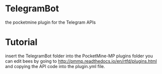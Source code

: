 # TelegramBot
the pocketmine plugin for the Telegram APIs
# Tutorial
insert the TelegramBot folder into the PocketMine-MP plugins folder
you can edit bees by going to http://pmmp.readthedocs.io/en/rtfd/plugins.html and copying the API code into the plugin.yml file.

